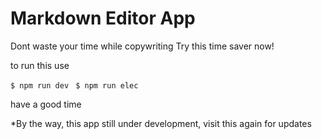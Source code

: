 # Markdown Editor App

Dont waste your time while copywriting
Try this time saver now!

to run this use

```$ npm run dev ```
```$ npm run elec```

have a good time


*By the way, this app still under development, visit this again for updates
